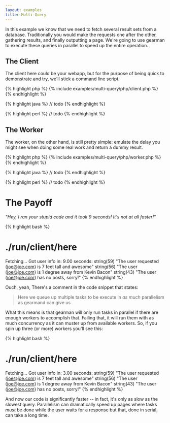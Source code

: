 ```yaml
---
layout: examples
title: Multi-Query
---
```


In this example we know that we need to fetch several result sets from a
database. Traditionally you would make the requests one after the other,
gathering results, and finally outputting a page. We're going to use gearman
to execute these queries in parallel to speed up the entire operation.

## The Client

The client here could be your webapp, but for the purpose of being quick
to demonstrate and try, we'll stick a command line script.

<div class="code-tabs">

{% highlight php %}
{% include examples/multi-query/php/client.php %}
{% endhighlight %}

{% highlight java %}
// todo
{% endhighlight %}

{% highlight perl %}
// todo
{% endhighlight %}

</div>

## The Worker

The worker, on the other hand, is still pretty simple: emulate the delay you
might see when doing some real work and return a dummy result.

<div class="code-tabs">

{% highlight php %}
{% include examples/multi-query/php/worker.php %}
{% endhighlight %}

{% highlight java %}
// todo
{% endhighlight %}

{% highlight perl %}
// todo
{% endhighlight %}

</div>

# The Payoff

_"Hey, I ran your stupid code and it took 9 seconds! It's not at all faster!"_

{% highlight bash %}
# ./run/client/here
Fetching...
Got user info in: 9.00 seconds:
string(59) "The user requested (joe@joe.com) is 7 feet tall and awesome"
string(56) "The user (joe@joe.com) is 1 degree away from Kevin Bacon"
string(43) "The user (joe@joe.com) has no posts, sorry!"
{% endhighlight %}

Ouch, yeah, There's a comment in the code snippet that states:

> Here we queue up multiple tasks to be execute in *as much*
> parallelism as gearmand can give us

What this means is that gearman will only run tasks in parallel if there are
enough workers to accomplish that. Failing that, it will run them with as much
concurrency as it can muster up from available workers. So, if you spin up
three (or more) workers you'll see this:

{% highlight bash %}
# ./run/client/here
Fetching...
Got user info in: 3.00 seconds:
string(59) "The user requested (joe@joe.com) is 7 feet tall and awesome"
string(56) "The user (joe@joe.com) is 1 degree away from Kevin Bacon"
string(43) "The user (joe@joe.com) has no posts, sorry!"
{% endhighlight %}

And now our code is significantly faster -- in fact, it's only as slow as the
slowest query. Parallelism can dramatically speed up pages where tasks _must_
be done while the user waits for a response but that, done in serial, can take
a long time.
